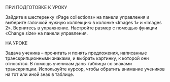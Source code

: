 ПРИ ПОДГОТОВКЕ К УРОКУ

Зайдите в шестеренку «Page collections» на панели управления и выберите галочкой нужную коллекцию в колонке «Images 1» и «Images 2». Вернитесь в упражнение. Настройте размер с помощью функции «Change size» на панели управления.

НА УРОКЕ

Задача ученика – прочитать и понять предложения, написанные транскрипционными знаками, и выбрать картинку, к которой они относятся. В помощь ученикам даны таблицы со знаками транскрипции. Используйте курсор, чтобы обратить внимание учеников на тот или иной знак в таблице.
